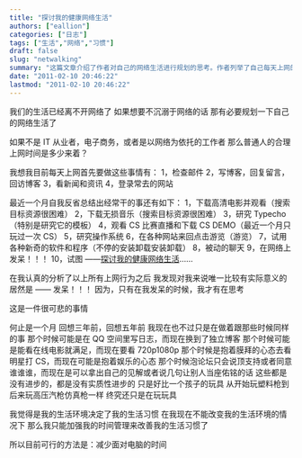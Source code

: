 ```yaml
---
title: "探讨我的健康网络生活"
authors: ["eallion"]
categories: ["日志"]
tags: ["生活","网络","习惯"]
draft: false
slug: "netwalking"
summary: "这篇文章介绍了作者对自己的网络生活进行规划的思考。作者列举了自己每天上网的常见活动，并总结出自己常做的事情。然后，作者觉得当前唯一有意义的是“发呆”，其他的网络行为都没有实质性的进步。作者认为自己的生活环境决定了自己的生活习惯，因此在无法改变环境的情况下，作者决定通过加强时间管理来改善自己的网络生活习惯。其中一个可行的方法是减少对电脑的使用时间。"
date: "2011-02-10 20:46:22"
lastmod: "2011-02-10 20:46:22"
---
```


我们的生活已经离不开网络了
如果想要不沉溺于网络的话
那有必要规划一下自己的网络生活了

如果不是 IT 从业者，电子商务，或者是以网络为依托的工作者
那么普通人的合理上网时间是多少来着？

我想我目前每天上网首先要做这些事情有：
1，检查邮件
2，写博客，回复留言，回访博客
3，看新闻和资讯
4，登录常去的网站

最近一个月自我反省总结出经常干的事还有如下：
1，下载高清电影并观看（搜索目标资源很困难）
2，下载无损音乐（搜索目标资源很困难）
3，研究 Typecho（特别是研究它的模板）
4，观看 CS 比赛直播和下载 CS DEMO（最近一个月只玩过一次 CS）
5，研究操作系统
6，在各种网站来回点击游览（游览）
7，试用各种新奇的软件和程序（不停的安装卸载安装卸载）
8，被动的聊天
9，在网络上发呆！！！
10，试图 ——[探讨我的健康网络生活](http://eallion.com/myenthusiasm)……

在我认真的分析了以上所有上网行为之后
我发现对我来说唯一比较有实际意义的居然是 —— 发呆！！！
因为，只有在我发呆的时候，我才有在思考

这是一件很可悲的事情

何止是一个月
回想三年前，回想五年前
我现在也不过只是在做着跟那些时候同样的事
那个时候可能是在 QQ 空间里写日志，而现在换到了独立博客
那个时候可能是能看在线电影就满足，而现在要看 720p1080p
那个时候是抱着膜拜的心态去看明星打 CS，而现在可能是抱着娱乐的心态
那个时候泡论坛只会说顶支持或者同意谁谁谁，而现在是可以拿出自己的见解或者说几句让别人当座佑铭的话
这些都是没有进步的，都是没有实质性进步的
只是好比一个孩子的玩具
从开始玩塑料枪到后来玩高压汽枪仿真枪一样
终究还只是在玩玩具

我觉得是我的生活环境决定了我的生活习惯
在我现在不能改变我的生活环境的情况下
那么我只能加强我的时间管理来改善我的生活习惯了

所以目前可行的方法是：减少面对电脑的时间
